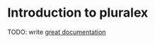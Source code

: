 # Introduction to pluralex

TODO: write [great documentation](http://jacobian.org/writing/what-to-write/)
